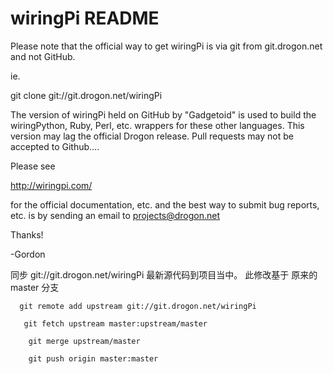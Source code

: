 wiringPi README
===============

Please note that the official way to get wiringPi is via git from
git.drogon.net and not GitHub.

ie.

  git clone git://git.drogon.net/wiringPi

   

The version of wiringPi held on GitHub by "Gadgetoid" is used to build the
wiringPython, Ruby, Perl, etc. wrappers for these other languages. This
version may lag the official Drogon release.  Pull requests may not be
accepted to Github....

Please see

  http://wiringpi.com/

for the official documentation, etc. and the best way to submit bug reports, etc.
is by sending an email to projects@drogon.net

Thanks!

  -Gordon


   同步  git://git.drogon.net/wiringPi 最新源代码到项目当中。
     此修改基于 原来的master 分支  

   `   git remote add upstream git://git.drogon.net/wiringPi  `

   `    git fetch upstream master:upstream/master  `

   `     git merge upstream/master     `

   `     git push origin master:master  `
